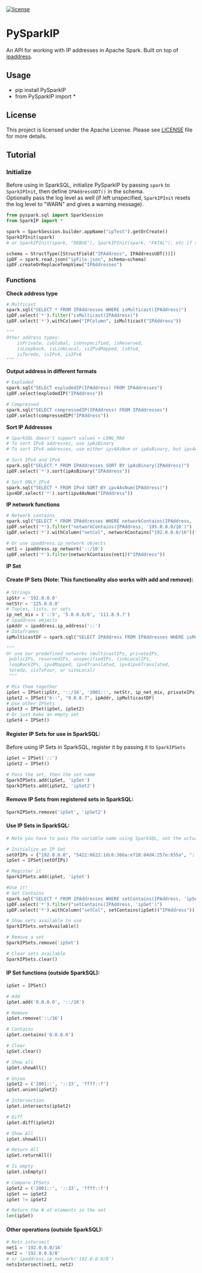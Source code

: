 [![license](https://img.shields.io/badge/license-Apache_2.0-blue.svg)](https://github.com/jshalaby510/PySparkIP/blob/main/LICENSE)

# PySparkIP
An API for working with IP addresses in Apache Spark. Built on top of [ipaddress](https://docs.python.org/3/library/ipaddress.html).

## Usage
  * pip install PySparkIP
  * from PySparkIP import *

## License
This project is licensed under the Apache License. Please see [LICENSE](LICENSE) file for more details.

## Tutorial
### Initialize
Before using in SparkSQL, initialize PySparkIP by passing `spark` to `SparkIPInit`, 
then define `IPAddressUDT()` in the schema.
<br/>
Optionally pass the log level as well (if left unspecified, `SparkIPInit` resets 
the log level to "WARN" and gives a warning message).
```python
from pyspark.sql import SparkSession
from SparkIP import *

spark = SparkSession.builder.appName("ipTest").getOrCreate()
SparkIPInit(spark)
# or SparkIPInit(spark, "DEBUG"), SparkIPInit(spark, "FATAL"), etc if specifying a log level

schema = StructType([StructField("IPAddress", IPAddressUDT())])
ipDF = spark.read.json("ipFile.json", schema=schema)
ipDF.createOrReplaceTempView("IPAddresses")
```

### Functions
**Check address type**
```python
# Multicast
spark.sql("SELECT * FROM IPAddresses WHERE isMulticast(IPAddress)")
ipDF.select('*').filter("isMulticast(IPAddress)")
ipDF.select('*').withColumn("IPColumn", isMulticast("IPAddress"))

"""
Other address types:
    isPrivate, isGlobal, isUnspecified, isReserved, 
    isLoopback, isLinkLocal, isIPv4Mapped, is6to4, 
    isTeredo, isIPv4, isIPv6
"""
```

**Output address in different formats**
```python
# Exploded
spark.sql("SELECT explodedIP(IPAddress) FROM IPAddresses")
ipDF.select(explodedIP("IPAddress"))

# Compressed
spark.sql("SELECT compressedIP(IPAddress) FROM IPAddresses")
ipDF.select(compressedIP("IPAddress"))
```

**Sort IP Addresses**
```python
# SparkSQL doesn't support values > LONG_MAX
# To sort IPv6 addresses, use ipAsBinary
# To sort IPv4 addresses, use either ipv4AsNum or ipAsBinary, but ipv4AsNum is more efficient

# Sort IPv4 and IPv6
spark.sql("SELECT * FROM IPAddresses SORT BY ipAsBinary(IPAddress)")
ipDF.select('*').sort(ipAsBinary("IPAddress"))

# Sort ONLY IPv4
spark.sql("SELECT * FROM IPv4 SORT BY ipv4AsNum(IPAddress)")
ipv4DF.select('*').sort(ipv4AsNum("IPAddress"))
```

**IP network functions**
```python
# Network contains
spark.sql("SELECT * FROM IPAddresses WHERE networkContains(IPAddress, '195.0.0.0/16')")
ipDF.select('*').filter("networkContains(IPAddress, '195.0.0.0/16')")
ipDF.select('*').withColumn("netCol", networkContains("192.0.0.0/16")("IPAddress"))

# Or use ipaddress.ip_network objects
net1 = ipaddress.ip_network('::/10')
ipDF.select('*').filter(networkContains(net1)("IPAddress"))
```

**IP Set**
#### Create IP Sets (Note: This functionality also works with add and remove):
```python
# Strings
ipStr = '192.0.0.0'
netStr = '225.0.0.0'
# Tuples, lists, or sets
ip_net_mix = ('::5', '5.0.0.0/8', '111.8.9.7')
# ipaddress objects
ipAddr = ipaddress.ip_address('::')
# Dataframes
ipMulticastDF = spark.sql("SELECT IPAddress FROM IPAddresses WHERE isMulticast(IPAddress)")

""" 
Or use our predefined networks (multicastIPs, privateIPs, 
 publicIPs, reservedIPs, unspecifiedIPs, linkLocalIPs, 
 loopBackIPs, ipv4Mapped, ipv4Translated, ipv4ipv6Translated,
 teredo, sixToFour, or siteLocal)
 """

# Mix them together
ipSet = IPSet(ipStr, '::/16', '2001::', netStr, ip_net_mix, privateIPs)
ipSet2 = IPSet("6::", "9.0.8.7", ipAddr, ipMulticastDF)
# Use other IPSets
ipSet3 = IPSet(ipSet, ipSet2)
# Or just make an empty set
ipSet4 = IPSet()
```
#### Register IP Sets for use in SparkSQL:
Before using IP Sets in SparkSQL, register it by passing it to `SparkIPSets`
```python
ipSet = IPSet('::')
ipSet2 = IPSet()

# Pass the set, then the set name
SparkIPSets.add(ipSet, 'ipSet')
SparkIPSets.add(ipSet2, 'ipSet2')
```
#### Remove IP Sets from registered sets in SparkSQL:
```python
SparkIPSets.remove('ipSet', 'ipSet2')
```

#### Use IP Sets in SparkSQL:
```python
# Note you have to pass the variable name using SparkSQL, not the actual variable

# Initialize an IP Set
setOfIPs = {"192.0.0.0", "5422:6622:1dc6:366a:e728:84d4:257e:655a", "::"}
ipSet = IPSet(setOfIPs)

# Register it
SparkIPSets.add(ipSet, 'ipSet')

#Use it!
# Set Contains
spark.sql("SELECT * FROM IPAddresses WHERE setContains(IPAddress, 'ipSet')")
ipDF.select('*').filter("setContains(IPAddress, 'ipSet')")
ipDF.select('*').withColumn("setCol", setContains(ipSet)("IPAddress"))

# Show sets available to use
SparkIPSets.setsAvailable()

# Remove a set
SparkIPSets.remove('ipSet')

# Clear sets available
SparkIPSets.clear()
```

#### IP Set functions (outside SparkSQL):
```python
ipSet = IPSet()

# Add
ipSet.add('0.0.0.0', '::/16')

# Remove
ipSet.remove('::/16')

# Contains
ipSet.contains('0.0.0.0')

# Clear
ipSet.clear()

# Show all
ipSet.showAll()

# Union
ipSet2 = ('2001::', '::33', 'ffff::f')
ipSet.union(ipSet2)

# Intersection
ipSet.intersects(ipSet2)

# Diff
ipSet.diff(ipSet2)

# Show All
ipSet.showAll()

# Return All
ipSet.returnAll()

# Is empty
ipSet.isEmpty()

# Compare IPSets
ipSet2 = ('2001::', '::33', 'ffff::f')
ipSet == ipSet2
ipSet != ipSet2

# Return the # of elements in the set
len(ipSet)
```
#### Other operations (outside SparkSQL):
```python
# Nets intersect
net1 = '192.0.0.0/16'
net2 = '192.0.0.0/8'
# or ipaddress.ip_network('192.0.0.0/8')
netsIntersect(net1, net2)
```
